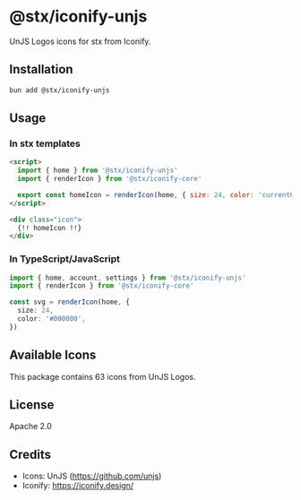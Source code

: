 # @stx/iconify-unjs

UnJS Logos icons for stx from Iconify.

## Installation

```bash
bun add @stx/iconify-unjs
```

## Usage

### In stx templates

```html
<script>
  import { home } from '@stx/iconify-unjs'
  import { renderIcon } from '@stx/iconify-core'

  export const homeIcon = renderIcon(home, { size: 24, color: 'currentColor' })
</script>

<div class="icon">
  {!! homeIcon !!}
</div>
```

### In TypeScript/JavaScript

```typescript
import { home, account, settings } from '@stx/iconify-unjs'
import { renderIcon } from '@stx/iconify-core'

const svg = renderIcon(home, {
  size: 24,
  color: '#000000',
})
```

## Available Icons

This package contains 63 icons from UnJS Logos.

## License

Apache 2.0



## Credits

- Icons: UnJS (https://github.com/unjs)
- Iconify: https://iconify.design/
